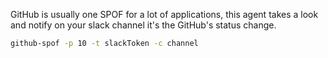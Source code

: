 GitHub is usually one SPOF for a lot of applications, this agent takes a look
and notify on your slack channel it's the GitHub's status change.



```bash
github-spof -p 10 -t slackToken -c channel
```
